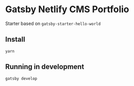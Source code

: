 # Gatsby Netlify CMS Portfolio

Starter based on `gatsby-starter-hello-world`

## Install
`yarn`

## Running in development
`gatsby develop`
